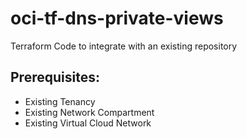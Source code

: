 # oci-tf-dns-private-views
Terraform Code to integrate with an existing repository

## Prerequisites:
* Existing Tenancy
* Existing Network Compartment
* Existing Virtual Cloud Network
